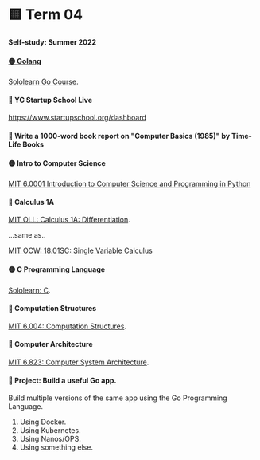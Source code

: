 # 🟨 Term 04
**Self-study: Summer 2022**

#### [🟡 Golang](/Term-04/golang)
[Sololearn Go Course](https://www.sololearn.com/learning/1164).

#### 🔴 YC Startup School Live
https://www.startupschool.org/dashboard


#### 🔴 Write a 1000-word book report on "Computer Basics (1985)" by Time-Life Books


#### 🟡 Intro to Computer Science
[MIT 6.0001 Introduction to Computer Science and Programming in Python](https://ocw.mit.edu/courses/6-0001-introduction-to-computer-science-and-programming-in-python-fall-2016/)

#### 🔴 Calculus 1A

[MIT OLL: Calculus 1A: Differentiation](https://openlearninglibrary.mit.edu/courses/course-v1:MITx+18.01.1x+2T2019/about). 

...same as..

[MIT OCW: 18.01SC: Single Variable Calculus](https://ocw.mit.edu/courses/18-01sc-single-variable-calculus-fall-2010/)


#### 🟡 C Programming Language

[Sololearn: C](https://www.sololearn.com/learning/1089).


#### 🔴 Computation Structures

[MIT 6.004: Computation Structures](https://ocw.mit.edu/courses/6-004-computation-structures-spring-2017/pages/syllabus/).


#### 🔴 Computer Architecture
 
[MIT 6.823: Computer System Architecture](https://ocw.mit.edu/courses/6-823-computer-system-architecture-fall-2005/pages/syllabus/).


#### 🔴 Project: Build a useful Go app.
Build multiple versions of the same app using the Go Programming Language. 
1. Using Docker.
2. Using Kubernetes.
3. Using Nanos/OPS.
4. Using something else. 


